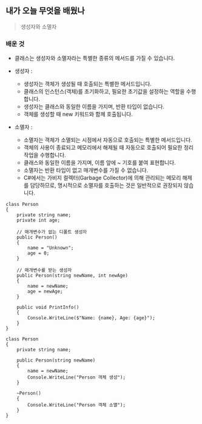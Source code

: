 ## 내가 오늘 무엇을 배웠나

> 생성자와 소멸자

### 배운 것 
- 클래스는 생성자와 소멸자라는 특별한 종류의 메서드를 가질 수 있습니다. 
- 생성자 : 
    - 생성자는 객체가 생성될 때 호출되는 특별한 메서드입니다.
    - 클래스의 인스턴스(객체)를 초기화하고, 필요한 초기값을 설정하는 역할을 수행합니다.
    - 생성자는 클래스와 동일한 이름을 가지며, 반환 타입이 없습니다.
    - 객체를 생성할 때 new 키워드와 함께 호출됩니다.

- 소멸자 : 
    - 소멸자는 객체가 소멸되는 시점에서 자동으로 호출되는 특별한 메서드입니다.
    - 객체의 사용이 종료되고 메모리에서 해제될 때 자동으로 호출되어 필요한 정리 작업을 수행합니다.
    - 클래스와 동일한 이름을 가지며, 이름 앞에 ~ 기호를 붙여 표현합니다.
    - 소멸자는 반환 타입이 없고 매개변수를 가질 수 없습니다.
    - C#에서는 가비지 컬렉터(Garbage Collector)에 의해 관리되는 메모리 해제를 담당하므로, 명시적으로 소멸자를 호출하는 것은 일반적으로 권장되지 않습니다.

```
class Person
{
    private string name;
    private int age;

    // 매개변수가 없는 디폴트 생성자
    public Person()
    {
        name = "Unknown";
        age = 0;
    }

    // 매개변수를 받는 생성자
    public Person(string newName, int newAge)
    {
        name = newName;
        age = newAge;
    }

    public void PrintInfo()
    {
        Console.WriteLine($"Name: {name}, Age: {age}");
    }
}
```

```
class Person
{
    private string name;

    public Person(string newName)
    {
        name = newName;
        Console.WriteLine("Person 객체 생성");
    }

    ~Person()
    {
        Console.WriteLine("Person 객체 소멸");
    }
}
```


